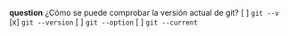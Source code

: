 **question** ¿Cómo se puede comprobar la versión actual de git?
[ ] `git --v`
[x] `git --version`
[ ] `git --option`
[ ] `git --current`
